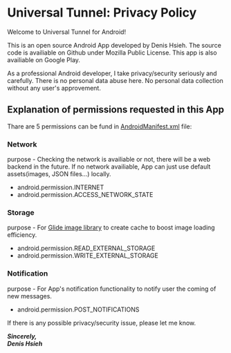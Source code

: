 # Universal Tunnel: Privacy Policy

Welcome to Universal Tunnel for Android!

This is an open source Android App developed by Denis Hsieh. The source code is availiable on Github under Mozilla Public License. This app is also availiable on Google Play.

As a professional Android developer, I take privacy/security seriously and carefully. There is no personal data abuse here. No personal data collection without any user's approvement.

## Explanation of permissions requested in this App

Thare are 5 permissions can be fund in [AndroidManifest.xml](https://github.com/DenisHsieh/Universal-Tunnel/blob/e58878f986d53dec64be619833681725c2a785da/app/src/main/AndroidManifest.xml) file:

### Network
purpose - Checking the network is availiable or not, there will be a web backend in the future. If no network availiable, App can just use default assets(images, JSON files...) locally.
* android.permission.INTERNET
* android.permission.ACCESS_NETWORK_STATE

### Storage
purpose - For [Glide image library](https://bumptech.github.io/glide/doc/download-setup.html) to create cache to boost image loading efficiency.
* android.permission.READ_EXTERNAL_STORAGE
* android.permission.WRITE_EXTERNAL_STORAGE

### Notification
purpose - For App's notification functionality to notify user the coming of new messages.
* android.permission.POST_NOTIFICATIONS

If there is any possible privacy/security issue, please let me know.


***Sincerely,***   
***Denis Hsieh***
